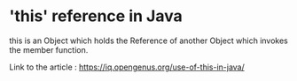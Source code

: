 # 'this' reference in Java

this is an Object which holds the Reference of another Object which invokes the member function.

Link to the article :  https://iq.opengenus.org/use-of-this-in-java/


